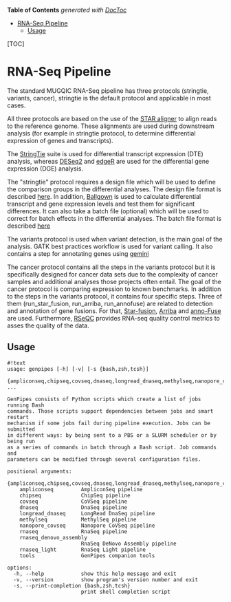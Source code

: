 <!-- START doctoc generated TOC please keep comment here to allow auto update -->
<!-- DON'T EDIT THIS SECTION, INSTEAD RE-RUN doctoc TO UPDATE -->
**Table of Contents**  *generated with [DocToc](https://github.com/thlorenz/doctoc)*

- [RNA-Seq Pipeline](#rna-seq-pipeline)
  - [Usage](#usage)

<!-- END doctoc generated TOC please keep comment here to allow auto update -->

[TOC]

RNA-Seq Pipeline
================

The standard MUGQIC RNA-Seq pipeline has three protocols (stringtie, variants, cancer), stringtie is the
default protocol and applicable in most cases.

All three protocols are based on the use of the [STAR aligner](https://code.google.com/p/rna-star/)
to align reads to the reference genome. These alignments are used during
downstream analysis (for example in stringtie protocol, to determine differential expression of genes and transcripts).

The [StringTie](https://ccb.jhu.edu/software/stringtie/) suite is used for differential transcript expression (DTE) analysis, whereas
[DESeq2](https://bioconductor.org/packages/release/bioc/html/DESeq2.html) and
[edgeR](http://bioconductor.org/packages/release/bioc/html/edgeR.html) are used for the differential gene expression (DGE) analysis.

The "stringtie" protocol requires a design file which will be used to define the comparison groups
in the differential analyses. The design file format is described [here](https://genpipes.readthedocs.io/en/latest/get-started/concepts/design_file.html).
In addition, [Ballgown](https://bioconductor.org/packages/release/bioc/html/ballgown.html) is used to calculate differential
transcript and gene expression levels and test them for significant differences.
It can also take a batch file (optional) which will be used to correct for batch effects
in the differential analyses. The batch file format is described [here](https://github.com/c3g/GenPipes?tab=readme-ov-file#batch-file)

The variants protocol is used when variant detection, is the main goal of the analysis. GATK best practices workflow
is used for variant calling. It also contains a step for annotating genes using [gemini](https://gemini.readthedocs.io/en/latest/)

The cancer protocol contains all the steps in the variants protocol but it is
specifically designed for cancer data sets due to the
complexity of cancer samples and additional analyses those projects often entail.
The goal of the cancer protocol is comparing expression to known benchmarks. In addition to the steps in the variants
protocol, it contains four specific steps. Three of them (run_star_fusion, run_arriba, run_annofuse)
are related to detection and annotation of gene fusions. For that, [Star-fusion](https://github.com/STAR-Fusion/STAR-Fusion-Tutorial/wiki),
[Arriba](https://arriba.readthedocs.io/en/latest/) and [anno-Fuse](https://rdrr.io/github/d3b-center/annoFuse/) are
used. Furthermore, [RSeQC](http://rseqc.sourceforge.net/) provides RNA-seq quality control metrics to asses the
quality of the data.
    
Usage
-----

```
#!text
usage: genpipes [-h] [-v] [-s {bash,zsh,tcsh}]
                {ampliconseq,chipseq,covseq,dnaseq,longread_dnaseq,methylseq,nanopore_covseq,rnaseq,rnaseq_denovo_assembly,rnaseq_light,tools} ...

GenPipes consists of Python scripts which create a list of jobs running Bash
commands. Those scripts support dependencies between jobs and smart restart
mechanism if some jobs fail during pipeline execution. Jobs can be submitted
in different ways: by being sent to a PBS or a SLURM scheduler or by being run
as a series of commands in batch through a Bash script. Job commands and
parameters can be modified through several configuration files.

positional arguments:
  {ampliconseq,chipseq,covseq,dnaseq,longread_dnaseq,methylseq,nanopore_covseq,rnaseq,rnaseq_denovo_assembly,rnaseq_light,tools}
    ampliconseq         AmpliconSeq pipeline
    chipseq             ChipSeq pipeline
    covseq              CoVSeq pipeline
    dnaseq              DnaSeq pipeline
    longread_dnaseq     LongRead DnaSeq pipeline
    methylseq           MethylSeq pipeline
    nanopore_covseq     Nanopore CoVSeq pipeline
    rnaseq              RnaSeq pipeline
    rnaseq_denovo_assembly
                        RnaSeq DeNovo Assembly pipeline
    rnaseq_light        RnaSeq Light pipeline
    tools               GenPipes companion tools

options:
  -h, --help            show this help message and exit
  -v, --version         show program's version number and exit
  -s, --print-completion {bash,zsh,tcsh}
                        print shell completion script

